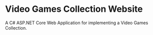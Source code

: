 # Video Games Collection Website

A C# ASP.NET Core Web Application for implementing a Video Games Collection.
